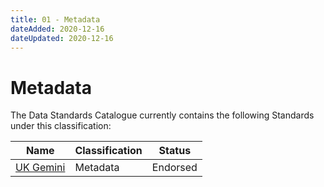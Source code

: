 ```yaml
---
title: 01 - Metadata
dateAdded: 2020-12-16
dateUpdated: 2020-12-16
---
```


# Metadata

The Data Standards Catalogue currently contains the following Standards under this classification:

| Name | Classification | Status |
| --- | --- | --- |
| [UK Gemini](UKGemini/) | Metadata | Endorsed |